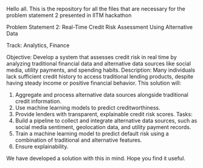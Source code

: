 Hello all.
This is the repository for all the files that are necessary for the problem statement 2 presented in IITM hackathon

Problem Statement 2: Real-Time Credit Risk Assessment Using Alternative Data
 
 Track: Analytics, Finance
 
 Objective:
 Develop a system that assesses credit risk in real time by analyzing traditional financial data
 and alternative data sources like social media, utility payments, and spending habits.
 Description:
 Many individuals lack sufficient credit history to access traditional lending products, despite
 having steady income or positive financial behavior. This solution will:
 1. Aggregate and process alternative data sources alongside traditional credit information.
 2. Use machine learning models to predict creditworthiness.
 3. Provide lenders with transparent, explainable credit risk scores.
 Tasks:
 1. Build a pipeline to collect and integrate alternative data sources, such as social media
 sentiment, geolocation data, and utility payment records.
 2. Train a machine learning model to predict default risk using a combination of traditional
 and alternative features.
 3. Ensure explainability.

We have developed a solution with this in mind.
Hope you find it useful.

